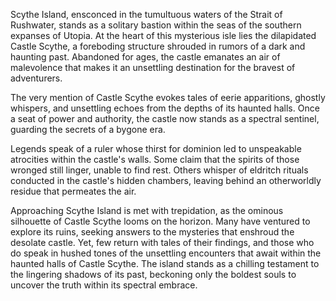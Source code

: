 Scythe Island, ensconced in the tumultuous waters of the Strait of Rushwater, stands as a solitary bastion within the seas of the southern expanses of Utopia. At the heart of this mysterious isle lies the dilapidated Castle Scythe, a foreboding structure shrouded in rumors of a dark and haunting past. Abandoned for ages, the castle emanates an air of malevolence that makes it an unsettling destination for the bravest of adventurers.

The very mention of Castle Scythe evokes tales of eerie apparitions, ghostly whispers, and unsettling echoes from the depths of its haunted halls. Once a seat of power and authority, the castle now stands as a spectral sentinel, guarding the secrets of a bygone era.

Legends speak of a ruler whose thirst for dominion led to unspeakable atrocities within the castle's walls. Some claim that the spirits of those wronged still linger, unable to find rest. Others whisper of eldritch rituals conducted in the castle's hidden chambers, leaving behind an otherworldly residue that permeates the air.

Approaching Scythe Island is met with trepidation, as the ominous silhouette of Castle Scythe looms on the horizon. Many have ventured to explore its ruins, seeking answers to the mysteries that enshroud the desolate castle. Yet, few return with tales of their findings, and those who do speak in hushed tones of the unsettling encounters that await within the haunted halls of Castle Scythe. The island stands as a chilling testament to the lingering shadows of its past, beckoning only the boldest souls to uncover the truth within its spectral embrace.